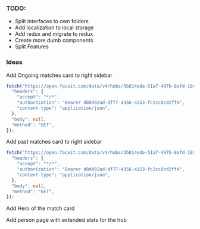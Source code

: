 

### TODO:
* Split interfaces to own folders
* Add localization to local storage
* Add redux and migrate to redux
* Create more dumb components
* Split Features


### Ideas

Add Ongoing matches card to right sidebar

```typescript
fetch("https://open.faceit.com/data/v4/hubs/3b814eda-51a7-497b-8efd-18d039e8db49/matches?type=ongoing", {
  "headers": {
    "accept": "*/*",
    "authorization": "Bearer d0d492ad-df77-4356-a153-fc2cc8cd2ff4",
    "content-type": "application/json",
  },
  "body": null,
  "method": "GET",
});
```

Add past matches card to right sidebar
```typescript
fetch("https://open.faceit.com/data/v4/hubs/3b814eda-51a7-497b-8efd-18d039e8db49/matches?type=past", {
  "headers": {
    "accept": "*/*",
    "authorization": "Bearer d0d492ad-df77-4356-a153-fc2cc8cd2ff4",
    "content-type": "application/json",
  },
  "body": null,
  "method": "GET",
});
```

Add Hero of the match card

Add person page with extended stats for the hub



